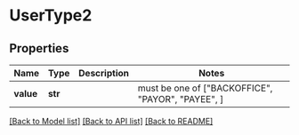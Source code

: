# UserType2


## Properties
Name | Type | Description | Notes
------------ | ------------- | ------------- | -------------
**value** | **str** |  |  must be one of ["BACKOFFICE", "PAYOR", "PAYEE", ]

[[Back to Model list]](../README.md#documentation-for-models) [[Back to API list]](../README.md#documentation-for-api-endpoints) [[Back to README]](../README.md)


